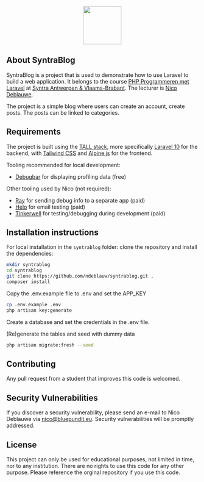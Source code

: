 <p align="center">
    <a href="https://bluepundit.eu" target="_blank"><img src="https://bluepundit.eu/img/bluepundit-logo-pundit.png?1" height="100"></a><br>
</p>

## About SyntraBlog
SyntraBlog is a project that is used to demonstrate how to use Laravel to build a web
application.
It belongs to the course [PHP Programmeren met Laravel](https://www.syntra-ab.be/opleidingen/php-programmeren-met-laravel) at
[Syntra Antwerpen & Vlaams-Brabant](https://www.syntra-ab.be/).
The lecturer is [Nico Deblauwe](https://bluepundit.eu).

The project is a simple blog where users can create an account, create posts. The posts can be linked to categories.

## Requirements
The project is built using the [TALL stack](https://tallstack.dev/), more specifically [Laravel 10](https://laravel.com) for the backend,
with [Tailwind CSS](https://tailwindcss.com/)
and [Alpine.js](https://alpinejs.dev/) for the frontend.

Tooling recommended for local development:
- [Debugbar](https://github.com/barryvdh/laravel-debugbar) for displaying profiling data (free)

Other tooling used by Nico (not required):
- [Ray](https://myray.app) for sending debug info to a separate app (paid)
- [Helo](https://usehelo.com/) for email testing (paid)
- [Tinkerwell](https://tinkerwell.app/) for testing/debugging during development (paid)

## Installation instructions
For local installation in the `syntrablog` folder: clone the repository and install the dependencies:

```sh
mkdir syntrablog
cd syntrablog
git clone https://github.com/ndeblauw/syntrablog.git .
composer install
```
Copy the .env.example file to .env and set the APP_KEY
```sh
cp .env.example .env
php artisan key:generate
```


Create a database and set the credentials in the .env file.

(Re)generate the tables and seed with dummy data
```sh
php artisan migrate:fresh --seed
```

## Contributing
Any pull request from a student that improves this code is welcomed.

## Security Vulnerabilities
If you discover a security vulnerability, please send an e-mail to Nico Deblauwe via [nico@bluepundit.eu](mailto:nico@bluepundit.eu).
Security vulnerabilities will be promptly addressed.

## License
This project can only be used for educational purposes, not limited in time, nor to any institution. There are no rights to use this code for any other purpose. Please reference the orginal repository if you use this code.

